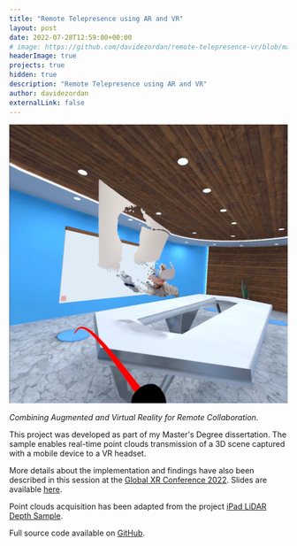 ```yaml
---
title: "Remote Telepresence using AR and VR"
layout: post
date: 2022-07-28T12:59:00+00:00
# image: https://github.com/davidezordan/remote-telepresence-vr/blob/main/images/remote_telepresence.jpg
headerImage: true
projects: true
hidden: true
description: "Remote Telepresence using AR and VR"
author: davidezordan
externalLink: false
---
```


![Screenshot](/assets/images/posts/2023/remote_telepresence.jpg)

*Combining Augmented and Virtual Reality for Remote Collaboration*.

This project was developed as part of my Master's Degree dissertation.
The sample enables real-time point clouds transmission of a 3D scene captured with a mobile device to a VR headset.

More details about the implementation and findings have also been described in this session at the [Global XR Conference 2022](https://www.youtube.com/watch?v=fLJ_pID_-cA). Slides are available [here](https://davide.dev/global-xr-conference-2022-getting-started-real-time-point-clouds-ar-vr/).

Point clouds acquisition has been adapted from the project [iPad LiDAR Depth Sample](https://github.com/TakashiYoshinaga/iPad-LiDAR-Depth-Sample-for-Unity).

Full source code available on [GitHub](https://github.com/davidezordan/remote-telepresence-vr).